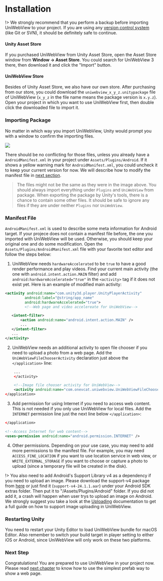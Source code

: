 # Installation

!>  We strongly recommend that you perform a backup before importing UniWebView to your project. If you are using any [version control system](https://en.wikipedia.org/wiki/Version_control) (like Git or SVN), it should be definitely safe to continue.

#### Unity Asset Store

If you purchased UniWebView from Unity Asset Store, open the Asset Store window from **Window → Asset Store**. You could search for UniWebView 3 there, then download it and click the "Import" button.

#### UniWebView Store

Besides of Unity Asset Store, we also have our own store. After purchasing from our store, you could download the `uniwebview_x_y_z.unitypackage` file of UniWebView (`x_y_z` in the file name means the package version is `x.y.z`). Open your project in which you want to use UniWebView first, then double click the downloaded file to import it.

### Importing Package

No matter in which way you import UniWebView, Unity would prompt you with a window to confirm the importing files.

<img src="images/importing.png" data-rjs="2" />

There should be no conflicting for those files, unless you already have a `AndroidManifest.xml` in your project under `Assets/Plugins/Android`. If it shows a yellow warning mark for `AndroidManifest.xml`, you could uncheck it to keep your current version for now. We will describe how to modify the manifest file in [next section](/latest/installation?id=manifest-file).

> The files might not be the same as they were in the image above. You should always import everything under `Plugins` and `UniWebView` from package. When exporting the package by Unity's tools, there is a chance to contain some other files. It should be safe to ignore any files if they are under neither `Plugins` nor `UniWebView`.

### Manifest File

`AndroidManifest.xml` is used to describe some meta information for Android target. If your projece does not contain a manifest file before, the one you imported with UniWebView will be used. Otherwise, you should keep your original one and do some modification. Open the `Assets/Plugins/AndroidManifest.xml` file with your favorite text editor and follow the steps below:

1. UniWebView needs `hardwareAccelerated` to be `true` to have a good render performance and play videos. Find your current main activity (the one with `android.intent.action.MAIN` filter) and add `android:hardwareAccelerated="true"` in the `<activity>` tag if it does not exist yet. Here is an example of modified main activity:

  ```xml
  <activity android:name="com.unity3d.player.UnityPlayerActivity"
           android:label="@string/app_name"
           android:hardwareAccelerated="true">
           <!--Web page and video accelereate for UniWebView-->

     <intent-filter>
         <action android:name="android.intent.action.MAIN" />
         ...
     </intent-filter>
     ...
 </activity>
   ```

2. UniWebView needs an additional activity to open file chooser if you need to upload a photo from a web page. Add the `UniWebViewFileChooserActivity` declaration just above the `</application>` line:

  ```xml
      ...
      </activity>

      <!--Image file chooser activity for UniWebView-->
      <activity android:name="com.onevcat.uniwebview.UniWebViewFileChooserActivity" />
  </application>
  ```

3. Add permission for using Internet if you need to access web content. This is not needed if you only use UniWebView for local files. Add the `INTERNET` permission line just the next line below `</application>`:

  ```xml
  </application>
  
  <!--Access Internet for web content-->
  <uses-permission android:name="android.permission.INTERNET" />
  ```

4. Other permissions. Depending on your use case, you may need to add more permissions to the manifest file. For example, you may need `ACCESS_FINE_LOCATION` if you want to use location service in web view, or `WRITE_EXTERNAL_STORAGE` if you want to choose or capture a photo to upload (since a temporary file will be created in the disk).

!> You also need to add Android's Support Library v4 as a dependency if you need to upload an image. Please download the support-v4 package from [here](https://chromium.googlesource.com/android_tools/+/master/sdk/extras/android/m2repository/com/android/support/support-v4/24.1.1/support-v4-24.1.1.aar) or just find it (`support-v4-24.1.1.aar`) under your Android SDK extras folder. Then put it to "/Assets/Plugins/Android" folder. If you did not add it, a crash will happen when user trys to upload an image on Android. We strongly suggest you take a look at the [Uploading](/latest/uploading) documentation to get a full guide on how to support image uploading in UniWebView.

### Restarting Unity

You need to restart your Unity Editor to load UniWebView bundle for macOS Editor. Also remember to switch your build target in player setting to either iOS or Android, since UniWebView will only work on these two platforms.

### Next Step

Congratulations! You are prepared to use UniWebView in your project now. Please read [next chapter](/latest/using-prefab) to know how to use the simplest prefab way to show a web page.
